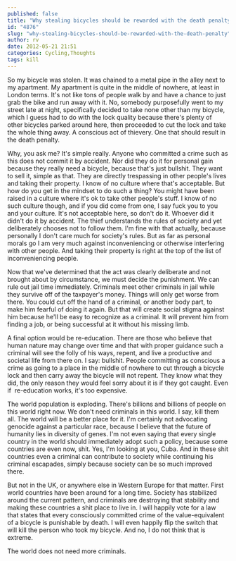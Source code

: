 ```yaml
---
published: false
title: "Why stealing bicycles should be rewarded with the death penalty"
id: "4876"
slug: "why-stealing-bicycles-should-be-rewarded-with-the-death-penalty"
author: rv
date: 2012-05-21 21:51
categories: Cycling,Thoughts
tags: kill
---
```

So my bicycle was stolen. It was chained to a metal pipe in the alley next to my apartment. My apartment is quite in the middle of nowhere, at least in London terms. It's not like tons of people walk by and have a chance to just grab the bike and run away with it. No, somebody purposefully went to my street late at night, specifically decided to take none other than my bicycle, which I guess had to do with the lock quality because there's plenty of other bicycles parked around here, then proceeded to cut the lock and take the whole thing away. A conscious act of thievery. One that should result in the death penalty.

Why, you ask me? It's simple really. Anyone who committed a crime such as this does not commit it by accident. Nor did they do it for personal gain because they really need a bicycle, because that's just bullshit. They want to sell it, simple as that. They are directly trespassing in other people's lives and taking their property. I know of no culture where that's acceptable. But how do you get in the mindset to do such a thing? You might have been raised in a culture where it's ok to take other people's stuff. I know of no such culture though, and if you did come from one, I say fuck you to you and your culture. It's not acceptable here, so don't do it. Whoever did it didn't do it by accident. The thief understands the rules of society and yet deliberately chooses not to follow them. I'm fine with that actually, because personally I don't care much for society's rules. But as far as personal morals go I am very much against inconveniencing or otherwise interfering with other people. And taking their property is right at the top of the list of inconveniencing people.

Now that we've determined that the act was clearly deliberate and not brought about by circumstance, we must decide the punishment. We can rule out jail time immediately. Criminals meet other criminals in jail while they survive off of the taxpayer's money. Things will only get worse from there. You could cut off the hand of a criminal, or another body part, to make him fearful of doing it again. But that will create social stigma against him because he'll be easy to recognize as a criminal. It will prevent him from finding a job, or being successful at it without his missing limb.

A final option would be re-education. There are those who believe that human nature may change over time and that with proper guidance such a criminal will see the folly of his ways, repent, and live a productive and societal life from there on. I say: bullshit. People committing as conscious a crime as going to a place in the middle of nowhere to cut through a bicycle lock and then carry away the bicycle will not repent. They know what they did, the only reason they would feel sorry about it is if they got caught. Even if  re-education works, it's too expensive.

The world population is exploding. There's billions and billions of people on this world right now. We don't need criminals in this world. I say, kill them all. The world will be a better place for it. I'm certainly not advocating genocide against a particular race, because I believe that the future of humanity lies in diversity of genes. I'm not even saying that every single country in the world should immediately adopt such a policy, because some countries are even now, shit. Yes, I'm looking at you, Cuba. And in these shit countries even a criminal can contribute to society while continuing his criminal escapades, simply because society can be so much improved there.

But not in the UK, or anywhere else in Western Europe for that matter. First world countries have been around for a long time. Society has stabilized around the current pattern, and criminals are destroying that stability and making these countries a shit place to live in. I will happily vote for a law that states that every consciously committed crime of the value-equivalent of a bicycle is punishable by death. I will even happily flip the switch that will kill the person who took my bicycle. And no, I do not think that is extreme.

The world does not need more criminals.

&nbsp;